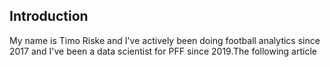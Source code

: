 ## Introduction

My name is Timo Riske and I've actively been doing football analytics since 2017 and I've been a data scientist for PFF since 2019.The following article
